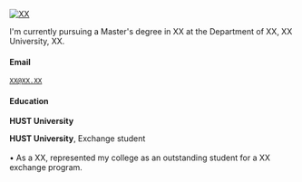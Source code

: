 [![XX](https://img.shields.io/badge/XX-github-blue?logo=github)](https://github.com/XX)

I'm currently pursuing a Master's degree in XX at the Department of XX, XX University, XX.

#### Email  
<code>XX@XX.XX</code>  


#### Education  
**HUST University**


**HUST University**, Exchange student <br>  
• As a XX, represented my college as an outstanding student for a XX exchange program.  

